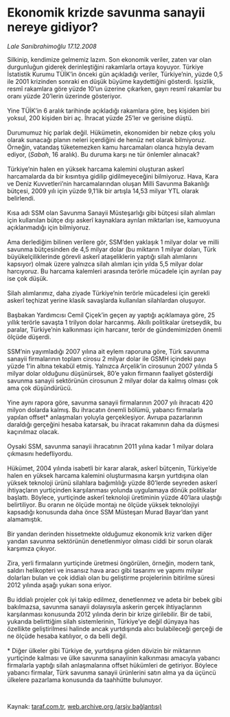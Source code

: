 # Ekonomik krizde savunma sanayii nereye gidiyor?

*Lale Sarıibrahimoğlu 17.12.2008*

<div class="taraf_structure_2col_1zq">
<div class="margen_n">



 <p>Silkinip, kendimize gelmemiz lazım. Son ekonomik veriler, zaten var olan durgunluğun giderek derinleştiğini rakamlarla ortaya koyuyor. Türkiye İstatistik Kurumu TÜİK’in önceki gün açıkladığı veriler, Türkiye’nin, yüzde 0,5 ile 2001 krizinden sonraki en düşük büyüme kaydettiğini gösterdi. İşsizlik, resmî rakamlara göre yüzde 10’un üzerine çıkarken, gayrı resmî rakamlar bu oranı yüzde 20’lerin üzerinde gösteriyor. <br/><br/>Yine TÜİK’in 6 aralık tarihinde açıkladığı rakamlara göre, beş kişiden biri yoksul, 200 kişiden biri aç. İhracat yüzde 25’ler ve gerisine düştü. <br/><br/>Durumumuz hiç parlak değil. Hükümetin, ekonomiden bir nebze çıkış yolu olarak sunacağı planın neleri içerdiğini de henüz net olarak bilmiyoruz. Örneğin, vatandaş tüketemezken kamu harcamaları olanca hızıyla devam ediyor, (<i>Sabah</i>, 16 aralık). Bu duruma karşı ne tür önlemler alınacak? <br/><br/>Türkiye’nin halen en yüksek harcama kalemini oluşturan askerî harcamalarda da bir kısıntıya gidilip gidilmeyeceğini bilmiyoruz. Hava, Kara ve Deniz Kuvvetleri’nin harcamalarından oluşan Milli Savunma Bakanlığı bütçesi, 2009 yılı için yüzde 9,1’lik bir artışla 14,53 milyar YTL olarak belirlendi. <br/><br/>Kısa adı SSM olan Savunma Sanayii Müsteşarlığı gibi bütçesi silah alımları için kullanılan bütçe dışı askerî kaynaklara ayrılan miktarları ise, kamuoyuna açıklanmadığı için bilmiyoruz. <br/><br/>Ama derlediğim bilinen verilere gör, SSM’den yaklaşık 1 milyar dolar ve milli savunma bütçesinden de 4,5 milyar dolar (bu miktarın 1 milyar doları, Türk büyükelçiliklerinde görevli askerî ataşeliklerin yaptığı silah alımlarını kapsıyor) olmak üzere yalnızca silah alımları için yılda 5,5 milyar dolar harcıyoruz. Bu harcama kalemleri arasında terörle mücadele için ayrılan pay ise çok düşük. <br/><br/>Silah alımlarımız, daha ziyade Türkiye’nin terörle mücadelesi için gerekli askerî teçhizat yerine klasik savaşlarda kullanılan silahlardan oluşuyor. <br/><br/>Başbakan Yardımcısı Cemil Çiçek’in geçen ay yaptığı açıklamaya göre, 25 yıllık terörle savaşta 1 trilyon dolar harcanmış. Akıllı politikalar üretseydik, bu paralar, Türkiye’nin kalkınması için harcanır, terör de gündemimizden önemli ölçüde düşerdi. <br/><br/>SSM’nin yayımladığı 2007 yılına ait eylem raporuna göre, Türk savunma sanayii firmalarının toplam cirosu 2 milyar dolar ile GSMH içindeki payı yüzde 1’in altına tekabül etmiş. Yalnızca Arçelik’in cirosunun 2007 yılında 5 milyar dolar olduğunu düşünürsek, 80’e yakın firmanın faaliyet gösterdiği savunma sanayii sektörünün cirosunun 2 milyar dolar da kalmış olması çok ama çok düşündürücü. <br/><br/>Yine aynı rapora göre, savunma sanayii firmalarının 2007 yılı ihracatı 420 milyon dolarda kalmış. Bu ihracatın önemli bölümü, yabancı firmalarla yapılan offset* anlaşmaları yoluyla gerçekleşiyor. Avrupa pazarlarının daraldığı gerçeğini hesaba katarsak, bu ihracat rakamının daha da düşmesi kaçınılmaz olacak. <br/><br/>Oysaki SSM, savunma sanayii ihracatının 2011 yılına kadar 1 milyar dolara çıkmasını hedefliyordu. <br/><br/>Hükümet, 2004 yılında isabetli bir karar alarak, askerî bütçenin, Türkiye’de halen en yüksek harcama kalemini oluşturmasına karşın yurtdışına olan yüksek teknoloji ürünü silahlara bağımlılığı yüzde 80’lerde seyreden askerî ihtiyaçların yurtiçinden karşılanması yolunda uygulamaya dönük politikalar başlattı. Böylece, yurtiçinde askerî teknoloji üretiminin yüzde 40’lara ulaştığı belirtiliyor. Bu oranın ne ölçüde montajı ne ölçüde yüksek teknolojiyi kapsadığı konusunda daha önce SSM Müsteşarı Murad Bayar’dan yanıt alamamıştık. <br/><br/>Bir yandan derinden hissetmekte olduğumuz ekonomik kriz varken diğer yandan savunma sektörünün denetlenmiyor olması ciddi bir sorun olarak karşımıza çıkıyor. <br/><br/>Zira, yerli firmaların yurtiçinde üretmesi öngörülen, örneğin, modern tank, saldırı helikopteri ve insansız hava aracı gibi tasarımı ve yapımı milyar dolarları bulan ve çok iddialı olan bu geliştirme projelerinin bitirilme süresi 2012 yılında aşağı yukarı sona eriyor. <br/><br/>Bu iddialı projeler çok iyi takip edilmez, denetlenmez ve adeta bir bebek gibi bakılmazsa, savunma sanayii dolayısıyla askerin gerçek ihtiyaçlarının karşılanması konusunda 2012 yılında derin bir krize girilebilir. Bir de tabii, yukarıda belirttiğim silah sistemlerinin, Türkiye’ye değil dünyaya has özellikte geliştirilmesi halinde ancak yurtdışında alıcı bulabileceği gerçeği de ne ölçüde hesaba katılıyor, o da belli değil. <br/><br/>* Diğer ülkeler gibi Türkiye de, yurtdışına giden dövizin bir miktarının yurtiçinde kalması ve ülke savunma sanayiinin kalkınması amacıyla yabancı firmalarla yaptığı silah anlaşmalarına offset hükümleri de getiriyor. Böylece yabancı firmalar, Türk savunma sanayii ürünlerini satın alma ya da üçüncü ülkelere pazarlama konusunda da taahhütte bulunuyor. <i></i></p>

<br/>


<div id="taraf_not">
</div>

</div>


</div>

Kaynak: [taraf.com.tr](http://www.taraf.com.tr:80/makale/3140.htm), [web.archive.org (arşiv bağlantısı)](http://web.archive.org/web/20090331011735/http://www.taraf.com.tr:80/makale/3140.htm)

